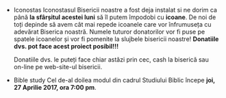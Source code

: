 * <label>Iconostas</label> Iconostasul Bisericii noastre a fost deja instalat si ne dorim ca până **la sfârșitul acestei luni** să îl putem împodobi cu **icoane**. De noi de toți depinde să avem cât mai repede icoanele care vor înfrumuseța cu adevărat Biserica noastră. Numele tuturor donatorilor vor fi puse pe spatele icoanelor și vor fi pomenite la slujbele bisericii noastre! **Donatiile dvs. pot face acest proiect posibil!!!**

  Donatiile dvs. le puteți face chiar astăzi prin cec, cash la biserică sau on-line pe web-site-ul bisericii.

* <label>Bible study</label> Cel de-al doilea modul din cadrul Studiului Biblic începe **joi, 27 Aprilie 2017, ora 7:00&nbsp;pm**.